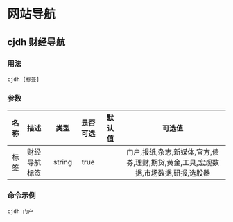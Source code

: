 # 网站导航

## cjdh 财经导航 


### 用法

`cjdh [标签]`

### 参数
| 名称 | 描述 | 类型 | 是否可选 | 默认值 | 可选值 |
| :--: | :-- | :--: | :--: | :--: | :--: |
| 标签 | 财经导航标签 | string | true |  | 门户,报纸,杂志,新媒体,官方,债券,理财,期货,黄金,工具,宏观数据,市场数据,研报,选股器 |


### 命令示例

`cjdh 门户`
<IStockShellDemo cmd='cjdh 门户' :domains='[{"viewName":"网站导航","name":"wzdh"}]' :height='480'/>
